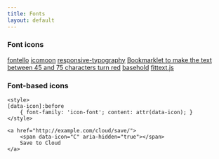 ```yaml
---
title: Fonts
layout: default
---
```


### Font icons 
[fontello](http://fontello.com/)
[icomoon](http://icomoon.io/)
[responsive-typography](http://www.slideshare.net/clarissapeterson/responsive-typography-27460071)
[Bookmarklet to make the text between 45 and 75 characters turn red](http://codepen.io/chriscoyier/pen/atebf)
[basehold](http://basehold.it/)
[fittext.js](http://fittextjs.com/)

### Font-based icons 
	<style> 
	[data-icon]:before 
		{ font-family: 'icon-font'; content: attr(data-icon); } 
	</style> 

	<a href="http://example.com/cloud/save/"> 
		<span data-icon="C" aria-hidden="true"></span> 
		Save to Cloud 
	</a>
	
